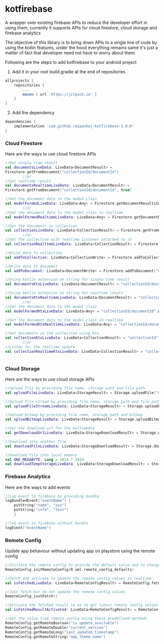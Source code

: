 # kotfirebase
A wrapper over existing firebase APIs to reduce the developer effort in using them, currently it supports APIs for cloud firestore, cloud storage and firebase analytics

The objective of this library is to bring down APIs to a single line of code by using the kotlin features, under the hood everything remains same it's just a matter of fact that developer need not have to worry about them.

Following are the steps to add kotfirebase to your android project
1. Add it in your root build.gradle at the end of repositories
```groovy
allprojects {
	repositories {
		...
		maven { url 'https://jitpack.io' }
	}
}
```
2. Add the dependency
```groovy
dependencies {
	implementation 'com.github.raipankaj:kotfirebase:1.0.0'
}
```


<h3>Cloud Firestore</h3>
Here are the ways to use cloud firestore APIs

```kotlin
//Get single time result
val documentsLiveData: LiveData<DocumentResult> =
Firestore.getFromDocument("collectionId/documentId")
        //or
//Get realtime result
val documentsRealtimeLiveData: LiveData<DocumentResult> =
Firestore.getFromDocument("collectionId/documentId", true)

//Get the document data to the model class
val modelFormedLiveData: LiveData<Any> = Firestore.getDocumentResultsIn<Any>("collectionId/documentId")
        //or
//Get the document data to the model class in realtime
val modelFormedRealtimeLiveData: LiveData<Any> = Firestore.getDocumentResultsIn<Any>("collectionId/documentId", true)

//Get the documents in collection
val collectionLiveData: LiveData<CollectionResult> = Firestore.getFromCollection("collectionId")
        //or
//Get the collection with realtime listener attached to it
val collectionRealtimeLiveData: LiveData<CollectionResult> = Firestore.getFromCollection("collectionId", true)

//Write data to collection
val addToCollection: LiveData<CollectionWrite> = Firestore.addToCollection("collectionId", mapOf("one" to 1, "two" to 2))

//Write data to document
val addToDocument: LiveData<DocumentWrite> = Firestore.addToDocument("collectionId/documentId", mapOf("one" to 1, "two" to 2))

//Using kotlin extension on string for single time result
val documentsKtxLiveData: LiveData<DocumentResult> = "collectionId/documentId".getFirebaseDocuments()

//Using kotlin extension on string for realtime result
val documentsKtxRealtimeLiveData: LiveData<DocumentResult> = "collectionId/documentId".getFirebaseDocuments(true)
        //or
//Get the document data to the model class
val modelFormedKtxLiveData: LiveData<Any> = "collectionId/documentId".getFirebaseDocumentsIn<Any>()

//Get the document data to the model class in realtime
val modelFormedKtxRealtimeLiveData: LiveData<Any> = "collectionId/documentId".getFirebaseDocumentsIn<Any>(true)

//Get documents in the collection using ktx
val collectionKtxLiveData: LiveData<CollectionResult> = "collectionId".getFirebaseCollection()
        //or
//Listen for the realtime update
val collectionRealtimeKtxLiveData: LiveData<CollectionResult> = "collectionId".getFirebaseCollection(true)
 
```

<h3>Cloud Storage</h3>
Here are the ways to use cloud storage APIs

```kotlin
//Upload file by providing file name, storage path and file path
val uploadFileLiveData: LiveData<StorageResult> = Storage.uploadFile("myimage.jpg","storagePath", "filePath")

//Upload file stream by providing file name, storage path and file path
val uploadFileStreamLiveData: LiveData<StorageResult> = Storage.uploadFileStream("myimage.jpg","storagePath", "filePath")

//Upload bitmap by providing file name, storage path and bitmap
val uploadBitmapLiveData: LiveData<StorageResult> = Storage.uploadBitmap("myimage.jpg","storagePath", bitmap)

//Get the download url for the multimedia
val getDownloadUrlLiveData: LiveData<StorageDownloadResult> = Storage.getDownloadUrl("myimage.jpg", "storagePath")

//Download into another file
val downloadFileLiveData: LiveData<StorageDownloadResult> = Storage.downloadFile("myimage.jpg", "storagePath", file)

//Download file into local memory
val ONE_MEGABYTE: Long = 1024 * 1024
val downloadTempStorageLiveData: LiveData<StorageDownloadResult> = Storage.downloadInMemory("myimage.jpg", "storagePath", ONE_MEGABYTE)

```

<h3>Firebase Analytics</h3>
Here are the ways to add events

```kotlin
//Log event to firebase by providing bundle
logBundledEvent("eventName") {
	putString("name", "xyz")
	putString("info", "test")
	}

//log event to firebase without bundle
logEvent("eventName")

```

<h3>Remote Config</h3>
Update app behaviour without updating app on playstore using the remote config

```kotlin
//Initiate the remote config to provide the default value and to change other params
RemoteConfig.initRemoteConfig(R.xml.remote_config_defaults)

//Fetch and activate to update the remote config values in realtime
val isFetchedLiveData: LiveData<RemoteConfigResult> = RemoteConfig.fetchAndShow()

//Just fetch but do not update the remote config values
RemoteConfig.justFetch()

//Activate the fetched result so as to get latest remote config values
val isFetchedResultActivated: LiveData<RemoteConfigResult> = RemoteConfig.activateFetchedResults()

//Get the value from remote config using these predefined methods
RemoteConfig.getRemoteBoolean("is_update_available")
RemoteConfig.getRemoteDouble("current_version")
RemoteConfig.getRemoteLong("last_updated_timestamp")
RemoteConfig.getRemoteString("app_theme_name")
```

